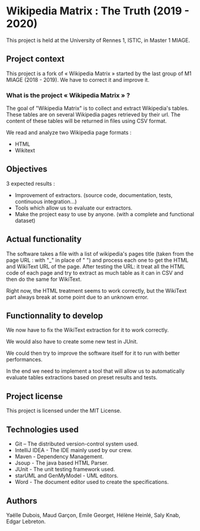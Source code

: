 # Wikipedia Matrix : The Truth (2019 - 2020)

This project is held at the University of Rennes 1, ISTIC, in Master 1 MIAGE.

## Project context

This project is a fork of « Wikipedia Matrix » started by the last group of M1 MIAGE (2018 - 2019). We have to correct it and improve it. 

### What is the project « Wikipedia Matrix » ?

The goal of "Wikipedia Matrix" is to collect and extract Wikipedia's tables. These tables are on several Wikipedia pages retrieved by their url. The content of these tables will be returned in files using CSV format.

We read and analyze two Wikipedia page formats :
* HTML
* Wikitext


## Objectives

3 expected results :
* Improvement of extractors. (source code, documentation, tests, continuous integration...)
* Tools which allow us to evaluate our extractors.
* Make the project easy to use by anyone. (with a complete and functional dataset)


## Actual functionality

The software takes a file with a list of wikipedia's pages title (taken from the page URL : with "\_" in place of " ") and process each  one to get the HTML and WikiText URL of the page.
After testing the URL: it treat all the HTML code of each page and try to extract as much table as it can in CSV and then do the same for WikiText.

Right now, the HTML treatment seems to work correctly, but the WikiText part always break at some point due to an unknown error.


## Functionnality to develop

We now have to fix the WikiText extraction for it to work correctly.

We would also have to create some new test in JUnit.

We could then try to improve the software itself for it to run with better performances.

In the end we need to implement a tool that will allow us to automatically evaluate tables extractions based on preset results and tests.



## Project license

This project is licensed under the MIT License.


## Technologies used

* Git – The distributed version-control system used.
* IntelliJ IDEA - The IDE mainly used by our crew.
* Maven - Dependency Management. 
* Jsoup - The java based HTML Parser.
* JUnit - The unit testing framework used.
* starUML and GenMyModel - UML editors. 
* Word - The document editor used to create the specifications. 


## Authors

Yaëlle Dubois, Maud Garçon, Emile Georget, Hélène Heinlé, Saly Knab, Edgar Lebreton.
